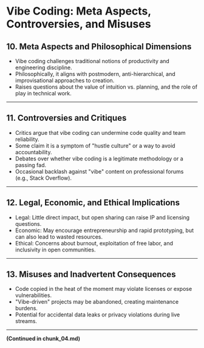 # Vibe Coding: Meta Aspects, Controversies, and Misuses

## 10. Meta Aspects and Philosophical Dimensions
- Vibe coding challenges traditional notions of productivity and engineering discipline.
- Philosophically, it aligns with postmodern, anti-hierarchical, and improvisational approaches to creation.
- Raises questions about the value of intuition vs. planning, and the role of play in technical work.

---

## 11. Controversies and Critiques
- Critics argue that vibe coding can undermine code quality and team reliability.
- Some claim it is a symptom of "hustle culture" or a way to avoid accountability.
- Debates over whether vibe coding is a legitimate methodology or a passing fad.
- Occasional backlash against "vibe" content on professional forums (e.g., Stack Overflow).

---

## 12. Legal, Economic, and Ethical Implications
- Legal: Little direct impact, but open sharing can raise IP and licensing questions.
- Economic: May encourage entrepreneurship and rapid prototyping, but can also lead to wasted resources.
- Ethical: Concerns about burnout, exploitation of free labor, and inclusivity in open communities.

---

## 13. Misuses and Inadvertent Consequences
- Code copied in the heat of the moment may violate licenses or expose vulnerabilities.
- "Vibe-driven" projects may be abandoned, creating maintenance burdens.
- Potential for accidental data leaks or privacy violations during live streams.

---

**(Continued in chunk_04.md)**
